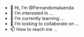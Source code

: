 - 👋 Hi, I’m @Fernandomaluenda
- 👀 I’m interested in ...
- 🌱 I’m currently learning ...
- 💞️ I’m looking to collaborate on ...
- 📫 How to reach me ...

<!---
Fernandomaluenda/Fernandomaluenda is a ✨ special ✨ repository because its `README.md` (this file) appears on your GitHub profile.
You can click the Preview link to take a look at your changes.
--->
